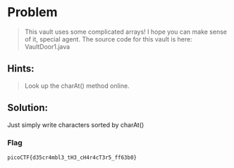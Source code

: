 # Problem

> This vault uses some complicated arrays! I hope you can make sense of it, special agent. The source code for this vault is here: VaultDoor1.java

## Hints:

> Look up the charAt() method online.

## Solution:

Just simply write characters sorted by charAt()

### Flag

`picoCTF{d35cr4mbl3_tH3_cH4r4cT3r5_ff63b0}`
